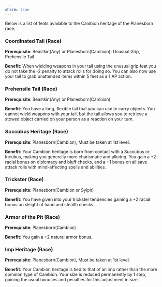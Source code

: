 ```yaml
---
share: true
---
```


Below is a list of feats available to the Cambion heritage of the Planesborn race.

<h3><span><p>Coordinated Tail (Race)</p></span></h3><p><span><p><b>Prerequisite</b>:    Beastkin(Any) or Planesborn(Cambion); Unusual Grip, Prehensile Tail<br></p></span></p><p><span><p><b>Benefit</b>:    When wielding weapons in your tail using the unusual grip feat you do not take the -2 penalty to attack rolls for doing so. You can also now use your tail to grab unattended items within 5 feet as a 1 AP action.<br></p></span></p><h3><span><p>Prehensile Tail (Race)</p></span></h3><p><span><p><b>Prerequisite</b>:    Beastkin(Any) or Planesborn(Cambion)<br></p></span></p><p><span><p><b>Benefit</b>:    You have a long, flexible tail that you can use to carry objects. You cannot wield weapons with your tail, but the tail allows you to retrieve a stowed object carried on your person as a reaction on your turn.<br></p></span></p><h3><span><p>Succubus Heritage (Race)</p></span></h3><p><span><p><b>Prerequisite</b>:    Planesborn(Cambion),  Must be taken at 1st level.<br></p></span></p><p><span><p><b>Benefit</b>:    Your Cambion heritage is born from contact with a Succubus or Incubus, making you generally more charismatic and alluring. You gain a +2 racial bonus on diplomacy and bluff checks, and a +1 bonus on all save attack rolls with mind-affecting spells and abilities.<br></p></span></p><h3><span><p>Trickster (Race)</p></span></h3><p><span><p><b>Prerequisite</b>:    Planesborn(Cambion or Sylph)<br></p></span></p><p><span><p><b>Benefit</b>:    You have given into your trickster tendencies gaining a +2 racial bonus on sleight of hand and stealth checks.<br></p></span></p><h3><span><p>Armor of the Pit (Race)</p></span></h3><p><span><p><b>Prerequisite</b>:    Planesborn(Cambion)<br></p></span></p><p><span><p><b>Benefit</b>:    You gain a +2 natural armor bonus.<br></p></span></p><h3><span><p>Imp Heritage (Race)</p></span></h3><p><span><p><b>Prerequisite</b>:    Planesborn(Cambion),  Must be taken at 1st level.<br></p></span></p><p><span><p><b>Benefit</b>:    Your Cambion heritage is tied to that of an imp rather than the more common type of Cambion. Your size is reduced permanently by 1 step, gaining the usual bonuses and penalties for this adjustment in size.<br></p></span></p>